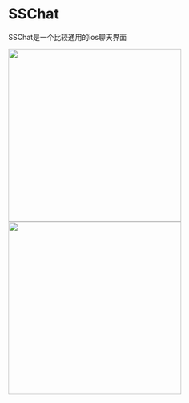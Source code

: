 # SSChat
SSChat是一个比较通用的ios聊天界面

<img src= "https://raw.githubusercontent.com/Soldoros/SSChat/master/datu/1.PNG" width="345" align="center">
<img src= "https://raw.githubusercontent.com/Soldoros/SSChat/master/datu/4.PNG" width="345" style="margin: 0 auto;">
